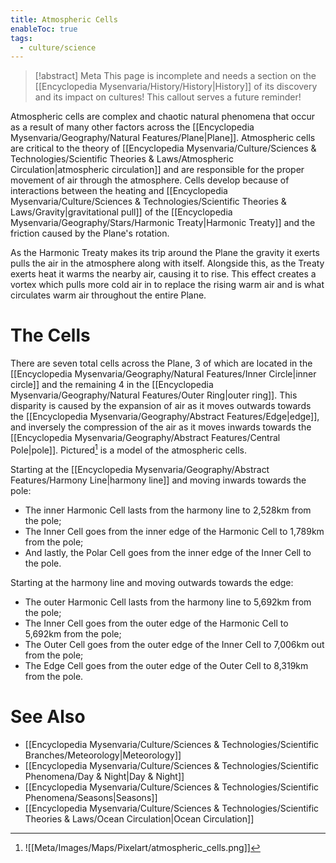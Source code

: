 ```yaml
---
title: Atmospheric Cells
enableToc: true
tags:
  - culture/science
---
```


> [!abstract] Meta
> This page is incomplete and needs a section on the [[Encyclopedia Mysenvaria/History/History|History]] of its discovery and its impact on cultures! This callout serves a future reminder!

Atmospheric cells are complex and chaotic natural phenomena that occur as a result of many other factors across the [[Encyclopedia Mysenvaria/Geography/Natural Features/Plane|Plane]]. Atmospheric cells are critical to the theory of [[Encyclopedia Mysenvaria/Culture/Sciences & Technologies/Scientific Theories & Laws/Atmospheric Circulation|atmospheric circulation]] and are responsible for the proper movement of air through the atmosphere. Cells develop because of interactions between the heating and [[Encyclopedia Mysenvaria/Culture/Sciences & Technologies/Scientific Theories & Laws/Gravity|gravitational pull]] of the [[Encyclopedia Mysenvaria/Geography/Stars/Harmonic Treaty|Harmonic Treaty]] and the friction caused by the Plane's rotation.

As the Harmonic Treaty makes its trip around the Plane the gravity it exerts pulls the air in the atmosphere along with itself. Alongside this, as the Treaty exerts heat it warms the nearby air, causing it to rise. This effect creates a vortex which pulls more cold air in to replace the rising warm air and is what circulates warm air throughout the entire Plane.
# The Cells
There are seven total cells across the Plane, 3 of which are located in the [[Encyclopedia Mysenvaria/Geography/Natural Features/Inner Circle|inner circle]] and the remaining 4 in the [[Encyclopedia Mysenvaria/Geography/Natural Features/Outer Ring|outer ring]]. This disparity is caused by the expansion of air as it moves outwards towards the [[Encyclopedia Mysenvaria/Geography/Abstract Features/Edge|edge]], and inversely the compression of the air as it moves inwards towards the [[Encyclopedia Mysenvaria/Geography/Abstract Features/Central Pole|pole]]. Pictured[^figure1] is a model of the atmospheric cells.

Starting at the [[Encyclopedia Mysenvaria/Geography/Abstract Features/Harmony Line|harmony line]] and moving inwards towards the pole:
- The inner Harmonic Cell lasts from the harmony line to 2,528km from the pole;
- The Inner Cell goes from the inner edge of the Harmonic Cell to 1,789km from the pole;
- And lastly, the Polar Cell goes from the inner edge of the Inner Cell to the pole.

Starting at the harmony line and moving outwards towards the edge:
- The outer Harmonic Cell lasts from the harmony line to 5,692km from the pole;
- The Inner Cell goes from the outer edge of the Harmonic Cell to 5,692km from the pole;
- The Outer Cell goes from the outer edge of the Inner Cell to 7,006km out from the pole;
- The Edge Cell goes from the outer edge of the Outer Cell to 8,319km from the pole.
# See Also
- [[Encyclopedia Mysenvaria/Culture/Sciences & Technologies/Scientific Branches/Meteorology|Meteorology]]
- [[Encyclopedia Mysenvaria/Culture/Sciences & Technologies/Scientific Phenomena/Day & Night|Day & Night]]
- [[Encyclopedia Mysenvaria/Culture/Sciences & Technologies/Scientific Phenomena/Seasons|Seasons]]
- [[Encyclopedia Mysenvaria/Culture/Sciences & Technologies/Scientific Theories & Laws/Ocean Circulation|Ocean Circulation]]


[^figure1]: ![[Meta/Images/Maps/Pixelart/atmospheric_cells.png]]